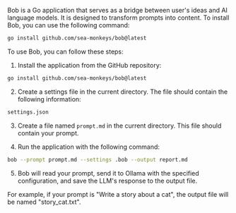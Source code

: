 Bob is a Go application that serves as a bridge between user's ideas and AI language models. It is designed to transform prompts into content. To install Bob, you can use the following command:

```bash
go install github.com/sea-monkeys/bob@latest
```

To use Bob, you can follow these steps:

1. Install the application from the GitHub repository:
```bash
go install github.com/sea-monkeys/bob@latest
```

2. Create a settings file in the current directory. The file should contain the following information:
```bash
settings.json
```

3. Create a file named `prompt.md` in the current directory. This file should contain your prompt.

4. Run the application with the following command:
```bash
bob --prompt prompt.md --settings .bob --output report.md
```

5. Bob will read your prompt, send it to Ollama with the specified configuration, and save the LLM's response to the output file.

For example, if your prompt is "Write a story about a cat", the output file will be named "story_cat.txt".